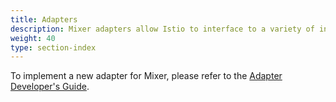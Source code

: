 ```yaml
---
title: Adapters
description: Mixer adapters allow Istio to interface to a variety of infrastructure backends for such things as metrics and logs.
weight: 40
type: section-index
---
```


To implement a new adapter for Mixer, please refer to the
[Adapter Developer's Guide](https://github.com/istio/istio/wiki/Mixer-Adapter-Dev-Guide).
